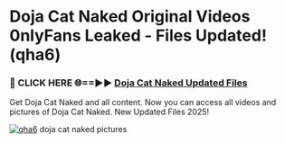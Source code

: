 # Doja Cat Naked Original Videos 0nlyFans Leaked - Files Updated! (qha6)

<h3>🔴 CLICK HERE 🌐==►► <a href="https://tinyurl.com/yckcrads" rel="nofollow">Doja Cat Naked Updated Files</a></h3>

Get Doja Cat Naked and all content. Now you can access all videos and pictures of Doja Cat Naked. New Updated Files 2025!

[![qha6](https://i.imgur.com/hpKpOFt.gif)](https://tinyurl.com/yckcrads)
doja cat naked pictures